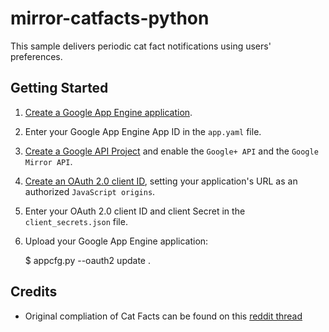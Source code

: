 mirror-catfacts-python
======================

This sample delivers periodic cat fact notifications using users'
preferences.

## Getting Started

1. [Create a Google App Engine application](https://developers.google.com/appengine/docs/python/gettingstartedpython27/uploading).
2. Enter your Google App Engine App ID in the `app.yaml` file.
3. [Create a Google API Project](https://developers.google.com/console/help/#creatingdeletingprojects)
   and enable the `Google+ API` and the `Google Mirror API`.
4. [Create an OAuth 2.0 client ID](https://developers.google.com/console/help/#generatingoauth2),
   setting your application's URL as an authorized `JavaScript origins`.
5. Enter your OAuth 2.0 client ID and client Secret in the
   `client_secrets.json` file.
6. Upload your Google App Engine application:

    $ appcfg.py --oauth2 update .

Credits
-------

* Original compliation of Cat Facts can be found on this
  [reddit thread](http://www.reddit.com/r/funny/comments/oyokn/it_seems_to_be_catching_on/c3l5v8r)
